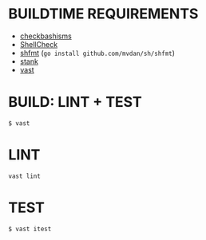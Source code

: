 # BUILDTIME REQUIREMENTS

* [checkbashisms](https://sourceforge.net/projects/checkbaskisms/)
* [ShellCheck](https://hackage.haskell.org/package/ShellCheck)
* [shfmt](https://github.com/mvdan/sh) (`go install github.com/mvdan/sh/shfmt`)
* [stank](https://github.com/mcandre/stank)
* [vast](https://github.com/mcandre/vast)

# BUILD: LINT + TEST

```console
$ vast
```

# LINT

```console
vast lint
```

# TEST

```console
$ vast itest
```

